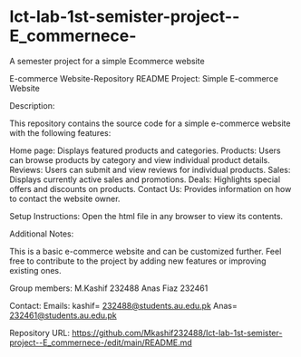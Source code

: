 # Ict-lab-1st-semister-project--E_commernece-
A semester project for a simple Ecommerce website

E-commerce Website-Repository README
Project: Simple E-commerce Website

Description:

This repository contains the source code for a simple e-commerce website with the following features:

Home page: Displays featured products and categories.
Products: Users can browse products by category and view individual product details.
Reviews: Users can submit and view reviews for individual products.
Sales: Displays currently active sales and promotions.
Deals: Highlights special offers and discounts on products.
Contact Us: Provides information on how to contact the website owner.

Setup Instructions:
Open the html file in any browser to view its contents.

Additional Notes:

This is a basic e-commerce website and can be customized further.
Feel free to contribute to the project by adding new features or improving existing ones.


Group members:
M.Kashif 232488
Anas Fiaz 232461

Contact:
Emails:
kashif= 232488@students.au.edu.pk
Anas= 232461@students.au.edu.pk


Repository URL:
https://github.com/Mkashif232488/Ict-lab-1st-semister-project--E_commernece-/edit/main/README.md

